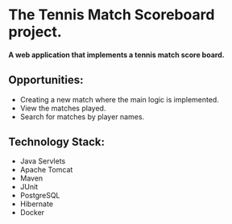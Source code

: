 # The Tennis Match Scoreboard project.
#### A web application that implements a tennis match score board.

## Opportunities:
- Creating a new match where the main logic is implemented.
- View the matches played.
- Search for matches by player names.

## Technology Stack:
- Java Servlets
- Apache Tomcat
- Maven
- JUnit
- PostgreSQL
- Hibernate
- Docker